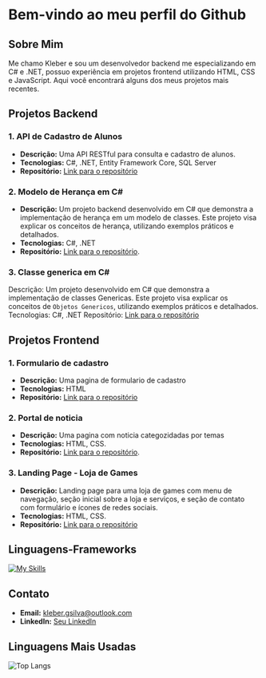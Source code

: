 # Bem-vindo ao meu perfil do Github

## Sobre Mim
Me chamo Kleber e sou um desenvolvedor backend me especializando em C# e .NET, possuo experiência em projetos frontend utilizando HTML, CSS e JavaScript. Aqui você encontrará alguns dos meus projetos mais recentes.

## Projetos Backend

### 1. API de Cadastro de Alunos
- **Descrição:** Uma API RESTful para consulta e cadastro de alunos.
- **Tecnologias:** C#, .NET, Entity Framework Core, SQL Server
- **Repositório:** [Link para o repositório](https://github.com/Kleberzito/ApiCrud)

### 2. Modelo de Herança em C#
- **Descrição:** Um projeto backend desenvolvido em C# que demonstra a implementação de herança em um modelo de classes. Este projeto visa explicar os conceitos de herança, utilizando exemplos práticos e detalhados.
- **Tecnologias:** C#, .NET
- **Repositório:** [Link para o repositório](https://github.com/Kleberzito/EstudosHerancaNinja).

### 3. Classe generica em C#
Descrição: Um projeto  desenvolvido em C# que demonstra a implementação de classes Genericas. Este projeto visa explicar os conceitos de `Objetos Genericos`, utilizando exemplos práticos e detalhados.
Tecnologias: C#, .NET
Repositório: [Link para o repositório](https://github.com/Kleberzito/EstudosGenericoNinja)

## Projetos Frontend

### 1. Formulario de cadastro
- **Descrição:** Uma pagina de formulario de cadastro
- **Tecnologias:** HTML
- **Repositório:** [Link para o repositório](https://github.com/Kleberzito/curso_ebac_frontend_html)

### 2. Portal de noticia
- **Descrição:** Uma pagina com noticia categozidadas por temas
- **Tecnologias:** HTML, CSS.
- **Repositório:** [Link para o repositório](https://github.com/Kleberzito/curso_ebac_frontend_css).

### 3. Landing Page - Loja de Games
- **Descrição:** Landing page para uma loja de games com menu de navegação, seção inicial sobre a loja e serviços, e seção de contato com formulário e ícones de redes sociais.
- **Tecnologias:** HTML, CSS.
- **Repositório:** [Link para o repositório](https://github.com/Kleberzito/GameShop)

## Linguagens-Frameworks

[![My Skills](https://skillicons.dev/icons?i=cs,dotnet,html,css,js)](https://skillicons.dev)

## Contato
- **Email:** kleber.gsilva@outlook.com
- **LinkedIn:** [Seu LinkedIn](https://www.linkedin.com/in/kleber-gomes-73892b28/)
  
## Linguagens Mais Usadas

![Top Langs](https://github-readme-stats.vercel.app/api/top-langs/?username=Kleberzito&layout=compact)
